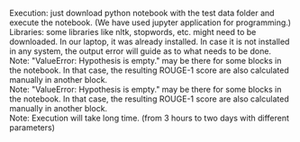 Execution: just download python notebook with the test data folder and execute the notebook. (We have used jupyter application for programming.)<br/>
Libraries: some libraries like nltk, stopwords, etc. might need to be downloaded. In our laptop, it was already installed. In case it is not installed in any system, the output error will guide as to what needs to be done.<br/>
Note: "ValueError: Hypothesis is empty." may be there for some blocks in the notebook. In that case, the resulting ROUGE-1 score are also calculated manually in another block.<br/>
Note: "ValueError: Hypothesis is empty." may be there for some blocks in the notebook. In that case, the resulting ROUGE-1 score are also calculated manually in another block.<br/>
Note: Execution will take long time. (from 3 hours to two days with different parameters)
